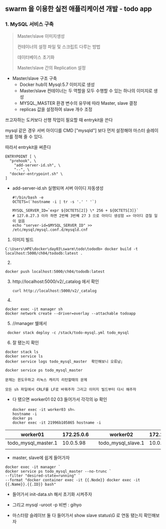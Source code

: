 ## swarm 을 이용한 실전 애플리케이션 개발 - todo app



### 1. MySQL 서비스 구축

>Master/slave 이미지생성
>
>컨테이너의 설정 파일 및 스크립트 다루는 방법
>
>데이터베이스 초기화
>
>Master/slave 간의 Replication 설정



- Master/slave 구조 구축
  - Docker hub의 Mysql:5.7 이미지로 생성
  - Master/slave 컨테이너는 두 역할을 모두 수행할 수 있는 하나의 이미지로 생성
  - MYSQL_MASTER 환경 변수의 유무에 따라 Master, slave 결정
  - replicas 값을 설정하여 slave 개수 조정



쓰고자하는 도커보다 선행 작업이 필요할 때 entrykit을 쓴다

mysql  같은 경우 서버 아이디를 CMD ["mysqld"] 보다 먼저 설정해야 마스터 슬레이브를 정해 줄 수 있다.

따라서 entrykit을 써준다

```
ENTRYPOINT [ \
  "prehook", \
    "add-server-id.sh", \
    "--", \
  "docker-entrypoint.sh" \
]
```

- add-server-id.sh 실행되며 서버 아이디 자동생성

  ```
  #!/bin/bash -e
  OCTETS=(`hostname -i | tr -s '.' ' '`)
  
  MYSQL_SERVER_ID=`expr ${OCTETS[2]} \* 256 + ${OCTETS[3]}`
  # 127.0.27.3 이라 하면 2번째 3번째 27 3 으로 아이디 생성함 => 아이디 겹칠 일이 없음
  echo "server-id=$MYSQL_SERVER_ID" >> /etc/mysql/mysql.conf.d/mysqld.cnf
  
  ```

  

1. 이미지 빌드

```
C:\Users\HPE\docker\day03\swarm\todo\tododb> docker build -t localhost:5000/ch04/tododb:latest .
```

2. 

```
docker push localhost:5000/ch04/tododb:latest
```

3. http://localhost:5000/v2/_catalog 에서 확인

   ```
   curl http://localhost:5000/v2/_catalog
   ```

4. 

```
docker exec -it manager sh
docker network create --driver=overlay --attachable todoapp
```

5. //manager  쉘에서

```
 docker stack deploy -c /stack/todo-mysql.yml todo_mysql
```

6. 잘 됐는지 확인

```
docker stack ls
docker service ls
docker service logs todo_mysql_master  확인해보니 오류남;

docker service ps todo_mysql_master

문제는 윈도우하고 리눅스 캐리지 리턴할때의 문제

모든 sh 파일에서 CRLF를 LF로 바꿔주자 그리고 이미지 빌드부터 다시 해주자
```

- 다 됐으면 worker01 02 03 들어가서 각각의 ip 확인

  ```
  docker exec -it worker03 shㄴ
  hostname -i
  docker ps 
  docker exec -it 21996b105865 hostname -i      
  ```

  

| worker01            | 172.25.0.6 |      | worker02           | 172.25.0.5 |      | worker03           | 172.25.0.4 |
| ------------------- | ---------- | ---- | ------------------ | ---------- | ---- | ------------------ | ---------- |
| todo_mysql_master.1 | 10.0.5.98  |      | todo_mysql_slave.1 | 10.0.5.101 |      | todo_mysql_slave.2 | 10.0.5.100 |
|                     |            |      |                    |            |      |                    |            |



- master, slave에 쉽게 들어가자

```
docker exec -it manager `
docker service ps todo_mysql_master --no-trunc `
--filter "desired-state=running" `
--format "docker container exec -it {{.Node}} docker exec -it {{.Name}}.{{.ID}} bash"
```

- 들어가서 init-data.sh 해서 초기화 시켜주자

- 그리고 mysql -uroot -p  비번 : gihyo

- 마스터랑 슬레이브 둘 다 들어가서 show slave status\G 로 연동 됐는지 확인해보자

  

  

